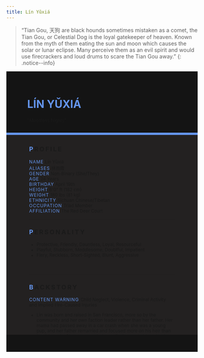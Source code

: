 ```yaml
---
title: Lín Yǔxiá
---
```


>  “Tian Gou, 天狗 are black hounds sometimes mistaken as a comet, the Tian Gou, or Celestial Dog is the loyal gatekeeper of heaven. Known from the myth of them eating the sun and moon which causes the solar or lunar eclipse. Many perceive them as an evil spirit and would use firecrackers and loud drums to scare the Tian Gou away.”
{: .notice--info}

<!---------
header names
----------->

<div class="row" style="background-color:#141414; padding-top:30px; padding-left: 55px; padding-right: 55px; padding-bottom: 25px">
    <h1 style="color:#6495ED; text-transform:uppercase">Lín Yǔxiá</h1>
    <small>"Moonless Nights"</small>
</div>
<div style="background-color:#6495ED;padding:3px;"></div>
<div class="row" style="background-color:#232121; padding-top:5px; padding-left: 60px; padding-right: 60px; padding-bottom: 20px; overflow:auto; max-height:500px">

<!---------
profile
----------->

<h3 class="font-weight-bold" style="letter-spacing:3px; text-transform:uppercase">
    <span style="color:#6495ED;">P</span>rofile
</h3>

<small>
<span class="font-weight-bold" style="color:#6495ED;letter-spacing:1px; text-transform:uppercase">Name</span> &#09;&#09;
  Lín Yǔxiá<br>
<span class="font-weight-bold" style="color:#6495ED;letter-spacing:1px; text-transform:uppercase">Aliases</span> &#09;&#09;
  林雨霞<br>
<span class="font-weight-bold" style="color:#6495ED;letter-spacing:1px; text-transform:uppercase">Gender</span> &#09;&#09;
  Non-Binary (She/They)<br>
<span class="font-weight-bold" style="color:#6495ED;letter-spacing:1px; text-transform:uppercase">Age</span> &#09;&#09;
  24 Years<br>
<span class="font-weight-bold" style="color:#6495ED;letter-spacing:1px; text-transform:uppercase">Birthday</span> &#09;&#09;
  April 19th<br>
<span class="font-weight-bold" style="color:#6495ED;letter-spacing:1px; text-transform:uppercase">Height</span> &#09;&#09;
  6'0" ft (182 cm)<br>
<span class="font-weight-bold" style="color:#6495ED;letter-spacing:1px; text-transform:uppercase">Weight</span> &#09;&#09;
  180 lbs (81 kg)<br>
<span class="font-weight-bold" style="color:#6495ED;letter-spacing:1px; text-transform:uppercase">Ethnicity</span> &#09;&#09;
  Sichuan Chinese/Tibetan<br>
<span class="font-weight-bold" style="color:#6495ED;letter-spacing:1px; text-transform:uppercase">Occupation</span> &#09;&#09;
  Triad Member<br>
<span class="font-weight-bold" style="color:#6495ED;letter-spacing:1px; text-transform:uppercase">Affiliation</span> &#09;&#09;
  The Red Deer Court<br>
</small>

<hr class="w-100 my-5" style="border-color:#e6d7c5;opacity:.2;">

<!---------
personality
----------->
<h3 class="font-weight-bold" style="letter-spacing:3px; text-transform:uppercase">
    <span style="color:#6495ED;">P</span>ersonality
</h3>

<small>
<ul>
    <li>Protective, Friendly, Dauntless, Loyal, Resourceful</li>
    <li>Playful, Stubborn, Meddlesome, Doubtful, Impatient</li>
    <li>Fiery, Reckless, Short-Sighted, Blunt, Aggressive</li>
</ul>
</small>
<br>
<hr class="w-100 my-5" style="border-color:#e6d7c5;opacity:.2;">

<!---------
backstory
----------->
<h3 class="font-weight-bold" style="letter-spacing:3px; text-transform:uppercase">
    <span style="color:#6495ED;">B</span>ackstory
</h3>

<small>

<p><span class="font-weight-bold" style="color:#6495ED;letter-spacing:1px; text-transform:uppercase">CONTENT WARNING </span>Child Neglect, Violence, Criminal Activity and Implied Fire-Caused Injuries</p>

<ul>
    <li>Lin was born and raised in San Francisco, more so by the community and her own faction leader rather than her father. Her mama had passed away in a car crash when she was a young pup, and her father remarried and focused more on his heir than he did on Lin. She was nonetheless a lively pup that loved to bug and play with anyone who was willing to give her attention.</li>
    <li>However, as she grew older… Lin became more temperamental from clan business. Serving as an underling that would do anything Lady Shufen commands, many who defy the Red Deer Court would often find a growling hound at their doorstep. Lin was willing to do anything to prove her worth to the people around, while still finding solace to those around her that were willing to put up with the fiery hound.</li>
    <li>When the fight with her brother occurred, Lin was later reported missing as few witnesses would claim spotting the Tian Gou running away in the dead of night. Two years later, Lin would be called home by its elders and faction leader. Both to lead the crumbling clan and to serve the faction heir, which Lin reluctantly agreed if not for her adoptive brother's safety.</li>
</ul>
</small>
<br>
<hr class="w-100 my-5" style="border-color:#e6d7c5;opacity:.2;">


<!---------
trivia
----------->

<h3 class="font-weight-bold" style="letter-spacing:3px; text-transform:uppercase">
    <span style="color:#6495ED;">A</span>bilities
</h3>

<small>
<ul>
    <li><span class="font-weight-bold" style="color:#6495ED;letter-spacing:1px;">INT:</span> 
        2 [+1]</li>
    <li><span class="font-weight-bold" style="color:#6495ED;letter-spacing:1px;">WIT:</span> 
        2 [+1]</li>
    <li><span class="font-weight-bold" style="color:#6495ED;letter-spacing:1px;">RES:</span> 
        4 [+2]</li>
    <li><span class="font-weight-bold" style="color:#6495ED;letter-spacing:1px;">STR:</span> 
        2 [+1]</li>
    <li><span class="font-weight-bold" style="color:#6495ED;letter-spacing:1px;">DEX:</span> 
        4 [+2]</li>
    <li><span class="font-weight-bold" style="color:#6495ED;letter-spacing:1px;">STA:</span> 
        3 [+1]</li>
    <li><span class="font-weight-bold" style="color:#6495ED;letter-spacing:1px;">CHA:</span> 
        1 [+0]</li>
    <li><span class="font-weight-bold" style="color:#6495ED;letter-spacing:1px;">PRE:</span> 
        3 [+1]</li>
    <li><span class="font-weight-bold" style="color:#6495ED;letter-spacing:1px;">COM:</span> 
        3 [+1]</li>
</ul>

<span class="font-weight-bold" style="color:#6495ED;letter-spacing:1px; text-transform:uppercase">BOONS</span><br> 
<ul>
    <li><span class="font-weight-bold" style="color:#6495ED;letter-spacing:1px;">Soul of the Night.</span> 
        She has sharper senses than the average human. Capable of seeing clearly in the dark as a hunter of the night, and is very sensitive to the sounds around her. She’s most likely to hear you before she would see you, whether it be from your footsteps, heartbeat or breathing.</li>
    <li><span class="font-weight-bold" style="color:#6495ED;letter-spacing:1px;">Dark Hound.</span> 
        Taking the form of the canine self, Yuxia can hide among Sleepers and blend herself in with the crowd when needed. Most will only sense that she is a normal hound unless they have supernatural senses to detect an Awakened.</li>
    <li><span class="font-weight-bold" style="color:#6495ED;letter-spacing:1px;">Tracker's Instinct.</span> 
        Scents and magic are seen as magical auras to Yuxia, each with their own appearance that she can smell, see and identify. Each Awakened and magical signature are unique to their user, thus she can easily identify allies from foes even under disguises and to track down the trails.</li>
</ul>

<span class="font-weight-bold" style="color:#6495ED;letter-spacing:1px; text-transform:uppercase">BANES</span><br> 
<ul>
    <li><span class="font-weight-bold" style="color:#6495ED;letter-spacing:1px;">Scare the Shadows.</span>  
        Yuxia is extremely sensitive to loud noises due to her enhanced senses. She rolls with disadvantage on Composure and needs to meet a DC of 15, upon failure she feels extreme need to stay away from the source. </li>
    <li><span class="font-weight-bold" style="color:#6495ED;letter-spacing:1px;">Faithful Beast.</span> 
        When a rope-like object is tied around Yuxia's neck, she becomes immobilized for 4 turns and pacified indefinitely until the object is taken off. These objects include necklaces, ties, ribbons and collars. </li>
    <li><span class="font-weight-bold" style="color:#6495ED;letter-spacing:1px;">Insatiable Hunger.</span>  
        Yuxia needs magic as a source of sustenance just as much as she needs food and water. She needs to regularly eat magic to stay healthy and as extra flavors. If forcefully starved, Yuxia has disadvantage on all rolls and become physically weakened. </li>
</ul>

<span class="font-weight: bold" style="color:#6495ED;letter-spacing:1px; text-transform:uppercase">PASSIVE</span><br> 
<ul>
    <li><span class="font-weight-bold" style="color:#6495ED;letter-spacing:1px;">Eclipe's Fangs.</span>  
        Yuxia may take a bite out of someone's soul to devour its magical essence. The target's magic will have d2 of their magical damage/effectiveness reduced. However, if Lin were to receive damage after eating, it will be nullified. </li>
</ul>

<span class="font-weight-bold" style="color:#6495ED;letter-spacing:1px; text-transform:uppercase">PRIMARY</span><br> 
<ul>
    <li><span class="font-weight-bold" style="color:#6495ED;letter-spacing:1px;">Sidereal Blaze.</span>  
        Fiery magic that Yuxia controls in various forms. When attacked physically, it releases a 5ft burst of flames to everyone around her including allies dealing d2 damage. With the exception of targets whose bodies are made of non-flammable substances. </li>
    <li><span class="font-weight-bold" style="color:#6495ED;letter-spacing:1px;">Nebula's Maw.</span>  
        Yuxia conjures spiritual energy to form a ghostly hound-like jaw that becomes an extension of her, capable of trapping and injuring its targets. Targets must pass a Strength DC of 12 to break out. Yuxia may control whether it hurts its target or not. </li>
</ul>

<span class="font-weight-bold" style="color:#6495ED;letter-spacing:1px; text-transform:uppercase">SUPPORITVE</span><br> 
<ul>
    <li><span class="font-weight-bold" style="color:#6495ED;letter-spacing:1px;">Guidance of Sirius.</span>  
        Shapeshifting into her werehound form, Yuxia can resist d2 damage from an attack every 2 turns. If the damage is persistent (such as poison or burning), it will continuously be lowered by the same amount and treated as the same attack.
</li>
</ul>
</small>

</div>
<div class="row" style="background-color:#141414; padding-top:20px; padding-left: 30px; padding-right: 30px; padding-bottom: 25px;">
    <div style="text-align: right; font-size: 16px"><a href="https://toyhou.se/11320894.-f2u-unity-v2"><i class="fa-solid fa-barcode"></i
  ></a></div>
</div>

